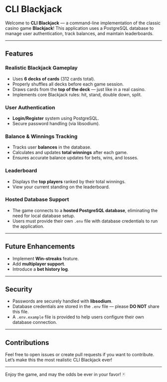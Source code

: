# CLI Blackjack

Welcome to **CLI Blackjack** — a command-line implementation of the classic casino game **Blackjack**! This application uses a PostgreSQL database to manage user authentication, track balances, and maintain leaderboards.

---

## Features

### Realistic Blackjack Gameplay
- Uses **6 decks of cards** (312 cards total).
- Properly shuffles all decks before each game session.
- Draws cards from the **top of the deck** — just like in a real casino.
- Implements core Blackjack rules: hit, stand, double down, split.

### User Authentication
- **Login/Register** system using PostgreSQL.
- Secure password handling (via libsodium).

### Balance & Winnings Tracking
- Tracks user **balances** in the database.
- Calculates and updates **total winnings** after each game.
- Ensures accurate balance updates for bets, wins, and losses.

### Leaderboard
- Displays the **top players** ranked by their total winnings.
- View your current standing on the leaderboard.

### Hosted Database Support
- The game connects to a **hosted PostgreSQL database**, eliminating the need for local database setup.
- Users must provide their own `.env` file with database credentials to run the application.

---

## Future Enhancements

- Implement **Win-streaks** feature.
- Add **multiplayer support**.
- Introduce a **bet history log**.

---

## Security

- Passwords are securely handled with **libsodium**.
- Database credentials are stored in the `.env` file — please **DO NOT** share this file.
- A `.env.example` file is provided to help users configure their own database connection.

---

## Contributions

Feel free to open issues or create pull requests if you want to contribute. Let’s make this the most realistic CLI Blackjack ever!

---

Enjoy the game, and may the odds be ever in your favor! 🃏

